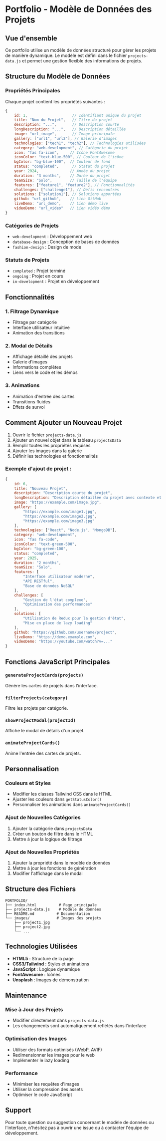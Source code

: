 # Portfolio - Modèle de Données des Projets

## Vue d'ensemble

Ce portfolio utilise un modèle de données structuré pour gérer les projets de manière dynamique. Le modèle est défini dans le fichier `projects-data.js` et permet une gestion flexible des informations de projets.

## Structure du Modèle de Données

### Propriétés Principales

Chaque projet contient les propriétés suivantes :

```javascript
{
    id: 1,                    // Identifiant unique du projet
    title: "Nom du Projet",   // Titre du projet
    description: "...",       // Description courte
    longDescription: "...",   // Description détaillée
    image: "url_image",       // Image principale
    gallery: ["url1", "url2"], // Galerie d'images
    technologies: ["tech1", "tech2"], // Technologies utilisées
    category: "web-development", // Catégorie du projet
    icon: "fas fa-icon",     // Icône FontAwesome
    iconColor: "text-blue-500", // Couleur de l'icône
    bgColor: "bg-blue-100",  // Couleur de fond
    status: "completed",      // Statut du projet
    year: 2024,              // Année du projet
    duration: "3 months",    // Durée du projet
    teamSize: "Solo",        // Taille de l'équipe
    features: ["feature1", "feature2"], // Fonctionnalités
    challenges: ["challenge1"], // Défis rencontrés
    solutions: ["solution1"], // Solutions apportées
    github: "url_github",    // Lien GitHub
    liveDemo: "url_demo",    // Lien démo live
    videoDemo: "url_video"   // Lien vidéo démo
}
```

### Catégories de Projets

- `web-development` : Développement web
- `database-design` : Conception de bases de données
- `fashion-design` : Design de mode

### Statuts de Projets

- `completed` : Projet terminé
- `ongoing` : Projet en cours
- `in-development` : Projet en développement

## Fonctionnalités

### 1. Filtrage Dynamique
- Filtrage par catégorie
- Interface utilisateur intuitive
- Animation des transitions

### 2. Modal de Détails
- Affichage détaillé des projets
- Galerie d'images
- Informations complètes
- Liens vers le code et les démos

### 3. Animations
- Animation d'entrée des cartes
- Transitions fluides
- Effets de survol

## Comment Ajouter un Nouveau Projet

1. Ouvrir le fichier `projects-data.js`
2. Ajouter un nouvel objet dans le tableau `projectsData`
3. Remplir toutes les propriétés requises
4. Ajouter les images dans la galerie
5. Définir les technologies et fonctionnalités

### Exemple d'ajout de projet :

```javascript
{
    id: 6,
    title: "Nouveau Projet",
    description: "Description courte du projet",
    longDescription: "Description détaillée du projet avec contexte et objectifs",
    image: "https://example.com/image.jpg",
    gallery: [
        "https://example.com/image1.jpg",
        "https://example.com/image2.jpg",
        "https://example.com/image3.jpg"
    ],
    technologies: ["React", "Node.js", "MongoDB"],
    category: "web-development",
    icon: "fas fa-code",
    iconColor: "text-green-500",
    bgColor: "bg-green-100",
    status: "completed",
    year: 2025,
    duration: "2 months",
    teamSize: "Solo",
    features: [
        "Interface utilisateur moderne",
        "API RESTful",
        "Base de données NoSQL"
    ],
    challenges: [
        "Gestion de l'état complexe",
        "Optimisation des performances"
    ],
    solutions: [
        "Utilisation de Redux pour la gestion d'état",
        "Mise en place de lazy loading"
    ],
    github: "https://github.com/username/project",
    liveDemo: "https://demo.example.com",
    videoDemo: "https://youtube.com/watch?v=..."
}
```

## Fonctions JavaScript Principales

### `generateProjectCards(projects)`
Génère les cartes de projets dans l'interface.

### `filterProjects(category)`
Filtre les projets par catégorie.

### `showProjectModal(projectId)`
Affiche le modal de détails d'un projet.

### `animateProjectCards()`
Anime l'entrée des cartes de projets.

## Personnalisation

### Couleurs et Styles
- Modifier les classes Tailwind CSS dans le HTML
- Ajuster les couleurs dans `getStatusColor()`
- Personnaliser les animations dans `animateProjectCards()`

### Ajout de Nouvelles Catégories
1. Ajouter la catégorie dans `projectsData`
2. Créer un bouton de filtre dans le HTML
3. Mettre à jour la logique de filtrage

### Ajout de Nouvelles Propriétés
1. Ajouter la propriété dans le modèle de données
2. Mettre à jour les fonctions de génération
3. Modifier l'affichage dans le modal

## Structure des Fichiers

```
PORTFOLIO/
├── index.html          # Page principale
├── projects-data.js    # Modèle de données
├── README.md          # Documentation
└── images/            # Images des projets
    ├── project1.jpg
    ├── project2.jpg
    └── ...
```

## Technologies Utilisées

- **HTML5** : Structure de la page
- **CSS3/Tailwind** : Styles et animations
- **JavaScript** : Logique dynamique
- **FontAwesome** : Icônes
- **Unsplash** : Images de démonstration

## Maintenance

### Mise à Jour des Projets
- Modifier directement dans `projects-data.js`
- Les changements sont automatiquement reflétés dans l'interface

### Optimisation des Images
- Utiliser des formats optimisés (WebP, AVIF)
- Redimensionner les images pour le web
- Implémenter le lazy loading

### Performance
- Minimiser les requêtes d'images
- Utiliser la compression des assets
- Optimiser le code JavaScript

## Support

Pour toute question ou suggestion concernant le modèle de données ou l'interface, n'hésitez pas à ouvrir une issue ou à contacter l'équipe de développement. 